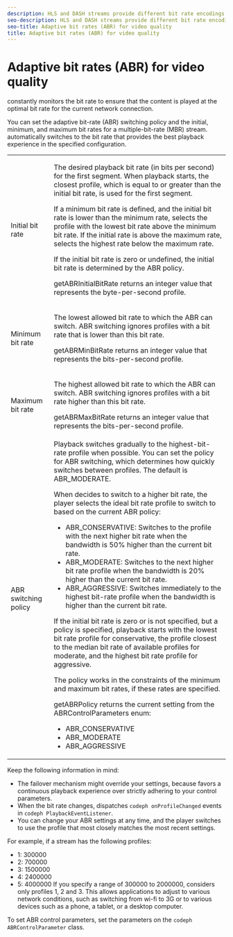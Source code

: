```yaml
---
description: HLS and DASH streams provide different bit rate encodings (profiles) for the same short burst of video. can select the quality level for each burst based on the available bandwidth.
seo-description: HLS and DASH streams provide different bit rate encodings (profiles) for the same short burst of video. can select the quality level for each burst based on the available bandwidth.
seo-title: Adaptive bit rates (ABR) for video quality
title: Adaptive bit rates (ABR) for video quality
---
```


# Adaptive bit rates (ABR) for video quality

constantly monitors the bit rate to ensure that the content is played at the optimal bit rate for the current network connection.

You can set the adaptive bit-rate (ABR) switching policy and the initial, minimum, and maximum bit rates for a multiple-bit-rate (MBR) stream.  automatically switches to the bit rate that provides the best playback experience in the specified configuration.

<table id="table_AF838E082235406AA359BF1C1A77F85F"> 
 <tgroup cols="2">
  <colspec colname="col01" colnum="1" colwidth="1.00*" />
  <colspec colnum="2" colname="col2" colwidth="3.45*" /> 
  <tbody> 
   <tr> 
    <td colname="col01">Initial bit rate </td> 
    <td colname="col2"> <p>The desired playback bit rate (in bits per second) for the first segment. When playback starts, the closest profile, which is equal to or greater than the initial bit rate, is used for the first segment. </p> <p> If a minimum bit rate is defined, and the initial bit rate is lower than the minimum rate, 
      <ph conkeyref="phrases/primetime-sdk-name" /> selects the profile with the lowest bit rate above the minimum bit rate. If the initial rate is above the maximum rate, 
      <ph conkeyref="phrases/primetime-sdk-name" /> selects the highest rate below the maximum rate. </p> <p>If the initial bit rate is zero or undefined, the initial bit rate is determined by the ABR policy. </p> <p><span class="codeph">getABRInitialBitRate</span> returns an integer value that represents the byte-per-second profile. </p> </td> 
   </tr> 
   <tr> 
    <td colname="col01">Minimum bit rate </td> 
    <td colname="col2"> <p>The lowest allowed bit rate to which the ABR can switch. ABR switching ignores profiles with a bit rate that is lower than this bit rate. </p> <p><span class="codeph">getABRMinBitRate</span> returns an integer value that represents the bits-per-second profile. </p> </td> 
   </tr> 
   <tr> 
    <td colname="col01">Maximum bit rate </td> 
    <td colname="col2"> <p>The highest allowed bit rate to which the ABR can switch. ABR switching ignores profiles with a bit rate higher than this bit rate. </p> <p><span class="codeph">getABRMaxBitRate</span> returns an integer value that represents the bits-per-second profile. </p> </td> 
   </tr> 
   <tr> 
    <td colname="col01">ABR switching policy </td> 
    <td colname="col2"> Playback switches gradually to the highest-bit-rate profile when possible. You can set the policy for ABR switching, which determines how quickly 
     <ph conkeyref="phrases/primetime-sdk-name" /> switches between profiles. The default is <span class="codeph">ABR_MODERATE</span>. <p>When 
      <ph conkeyref="phrases/primetime-sdk-name" /> decides to switch to a higher bit rate, the player selects the ideal bit rate profile to switch to based on the current ABR policy: 
      <ul id="ul_AC9C99D84A3B4A8DBD1A05CC05DEE771"> 
       <li id="li_B79C0AA2CBFB42FF98A257CEC9C400BA"><span class="codeph">ABR_CONSERVATIVE</span>: Switches to the profile with the next higher bit rate when the bandwidth is 50% higher than the current bit rate. </li> 
       <li id="li_38CC3A95D8634F359D0F7C273D0108C0"><span class="codeph">ABR_MODERATE</span>: Switches to the next higher bit rate profile when the bandwidth is 20% higher than the current bit rate. </li> 
       <li id="li_E845C035420D4B3FB2B179F448F8CA85"><span class="codeph">ABR_AGGRESSIVE</span>: Switches immediately to the highest bit-rate profile when the bandwidth is higher than the current bit rate. </li> 
      </ul></p><p>If the initial bit rate is zero or is not specified, but a policy is specified, playback starts with the lowest bit rate profile for conservative, the profile closest to the median bit rate of available profiles for moderate, and the highest bit rate profile for aggressive. </p><p>The policy works in the constraints of the minimum and maximum bit rates, if these rates are specified. </p><p><span class="codeph">getABRPolicy</span> returns the current setting from the <span class="codeph">ABRControlParameters</span> enum: 
      <ul id="ul_bd4_5kb_cz"> 
       <li><span class="codeph">ABR_CONSERVATIVE</span></li> 
       <li><span class="codeph">ABR_MODERATE</span></li> 
       <li><span class="codeph">ABR_AGGRESSIVE</span></li> 
      </ul></p> </td> 
   </tr> 
  </tbody> 
 </tgroup> 
</table>

Keep the following information in mind:
* The  failover mechanism might override your settings, because  favors a continuous playback experience over strictly adhering to your control parameters.
* When the bit rate changes,  dispatches `codeph onProfileChanged` events in `codeph PlaybackEventListener`.
* You can change your ABR settings at any time, and the player switches to use the profile that most closely matches the most recent settings.

For example, if a stream has the following profiles:
* 1: 300000
* 2: 700000
* 3: 1500000
* 4: 2400000
* 5: 4000000
If you specify a range of 300000 to 2000000, considers only profiles 1, 2 and 3. This allows applications to adjust to various network conditions, such as switching from wi-fi to 3G or to various devices such as a phone, a tablet, or a desktop computer.

To set ABR control parameters, set the parameters on the `codeph ABRControlParameter` class.


